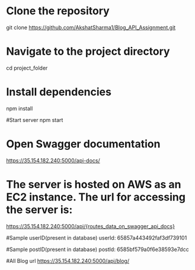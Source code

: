 # Clone the repository
git clone https://github.com/AkshatSharma1/Blog_API_Assignment.git

# Navigate to the project directory
cd project_folder

# Install dependencies
npm install

#Start server
npm start

# Open Swagger documentation
https://35.154.182.240:5000/api-docs/

# The server is hosted on AWS as an EC2 instance. The url for accessing the server is:
https://35.154.182.240:5000/api/{routes_data_on_swagger_api_docs}

#Sample userID(present in database)
userId: 65857a443492faf3df739101

#Sample postID(present in database)
postId: 6585bf579a0f6e38593e7dcc

#All Blog url
https://35.154.182.240:5000/api/blog/

